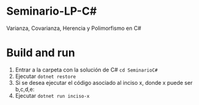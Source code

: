 # Seminario-LP-C#
Varianza, Covarianza, Herencia y Polimorfismo en C#
# Build and run
1. Entrar a la carpeta con la solución de C# ```cd SeminarioC#```
1. Ejecutar ```dotnet restore```
1. Si se desea ejecutar el código asociado al inciso x, donde x puede ser b,c,d,e:
  1. Ejecutar ```dotnet run inciso-x```
